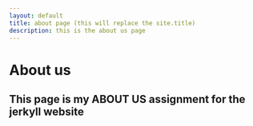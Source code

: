 ```yaml
---
layout: default
title: about page (this will replace the site.title)
description: this is the about us page
---
```


# About us

## This page is my ABOUT US assignment for the jerkyll website